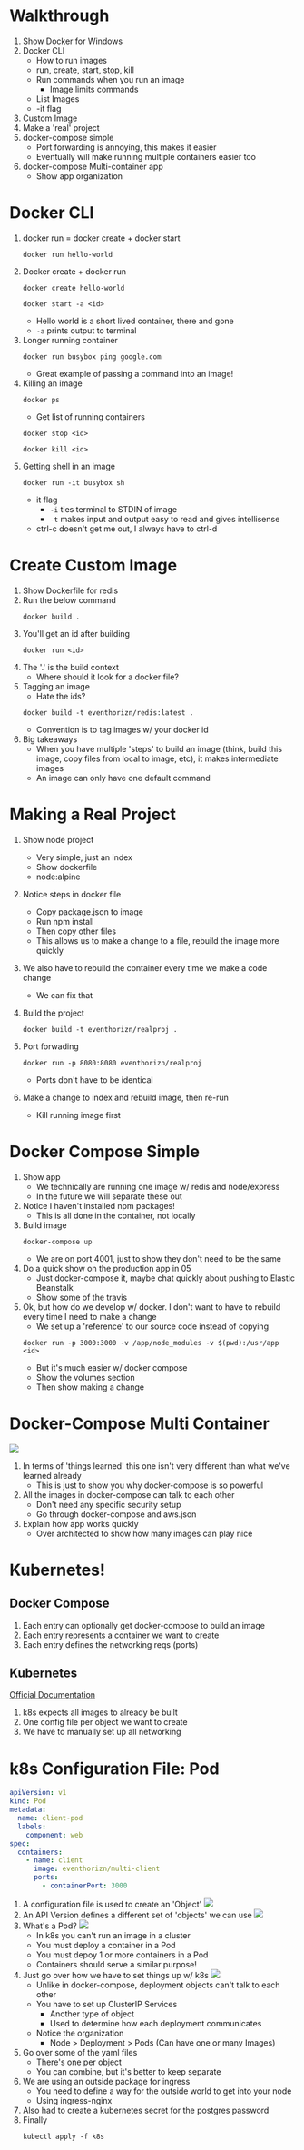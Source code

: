 # Walkthrough

1. Show Docker for Windows
1. Docker CLI
   - How to run images
   - run, create, start, stop, kill
   - Run commands when you run an image
     - Image limits commands
   - List Images
   - -it flag
1. Custom Image
1. Make a 'real' project
1. docker-compose simple
   - Port forwarding is annoying, this makes it easier
   - Eventually will make running multiple containers easier too
1. docker-compose Multi-container app
   - Show app organization

# Docker CLI

1. docker run = docker create + docker start
   ```
   docker run hello-world
   ```
1. Docker create + docker run
   ```
   docker create hello-world
   ```
   ```
   docker start -a <id>
   ```
   - Hello world is a short lived container, there and gone
   - `-a` prints output to terminal
1. Longer running container
   ```
   docker run busybox ping google.com
   ```
   - Great example of passing a command into an image!
1. Killing an image
   ```
   docker ps
   ```
   - Get list of running containers
   ```
   docker stop <id>
   ```
   ```
   docker kill <id>
   ```
1. Getting shell in an image
   ```
   docker run -it busybox sh
   ```
   - it flag
     - `-i` ties terminal to STDIN of image
     - `-t` makes input and output easy to read and gives intellisense
   - ctrl-c doesn't get me out, I always have to ctrl-d

# Create Custom Image

1. Show Dockerfile for redis
1. Run the below command
   ```
   docker build .
   ```
1. You'll get an id after building
   ```
   docker run <id>
   ```
1. The '.' is the build context
   - Where should it look for a docker file?
1. Tagging an image
   - Hate the ids?
   ```
   docker build -t eventhorizn/redis:latest .
   ```
   - Convention is to tag images w/ your docker id
1. Big takeaways
   - When you have multiple 'steps' to build an image (think, build this image, copy files from local to image, etc), it makes intermediate images
   - An image can only have one default command

# Making a Real Project

1. Show node project
   - Very simple, just an index
   - Show dockerfile
   - node:alpine
1. Notice steps in docker file
   - Copy package.json to image
   - Run npm install
   - Then copy other files
   - This allows us to make a change to a file, rebuild the image more quickly
1. We also have to rebuild the container every time we make a code change
   - We can fix that
1. Build the project
   ```
   docker build -t eventhorizn/realproj .
   ```
1. Port forwading

   ```
   docker run -p 8080:8080 eventhorizn/realproj
   ```

   - Ports don't have to be identical

1. Make a change to index and rebuild image, then re-run
   - Kill running image first

# Docker Compose Simple

1. Show app
   - We technically are running one image w/ redis and node/express
   - In the future we will separate these out
1. Notice I haven't installed npm packages!
   - This is all done in the container, not locally
1. Build image
   ```
   docker-compose up
   ```
   - We are on port 4001, just to show they don't need to be the same
1. Do a quick show on the production app in 05
   - Just docker-compose it, maybe chat quickly about pushing to Elastic Beanstalk
   - Show some of the travis
1. Ok, but how do we develop w/ docker. I don't want to have to rebuild every time I need to make a change
   - We set up a 'reference' to our source code instead of copying
   ```
   docker run -p 3000:3000 -v /app/node_modules -v $(pwd):/usr/app <id>
   ```
   - But it's much easier w/ docker compose
   - Show the volumes section
   - Then show making a change

# Docker-Compose Multi Container

![](images/app-arch.png)

1. In terms of 'things learned' this one isn't very different than what we've learned already
   - This is just to show you why docker-compose is so powerful
1. All the images in docker-compose can talk to each other
   - Don't need any specific security setup
   - Go through docker-compose and aws.json
1. Explain how app works quickly
   - Over architected to show how many images can play nice

# Kubernetes!

## Docker Compose

1. Each entry can optionally get docker-compose to build an image
1. Each entry represents a container we want to create
1. Each entry defines the networking reqs (ports)

## Kubernetes

[Official Documentation](https://kubernetes.io/)

1. k8s expects all images to already be built
1. One config file per object we want to create
1. We have to manually set up all networking

# k8s Configuration File: Pod

```yaml
apiVersion: v1
kind: Pod
metadata:
  name: client-pod
  labels:
    component: web
spec:
  containers:
    - name: client
      image: eventhorizn/multi-client
      ports:
        - containerPort: 3000
```

1. A configuration file is used to create an 'Object'
   ![](images/k8s-object.png)
1. An API Version defines a different set of 'objects' we can use
   ![](images/k8s-api.png)
1. What's a Pod?
   ![](images/k8s-pod.png)
   - In k8s you can't run an image in a cluster
   - You must deploy a container in a Pod
   - You must depoy 1 or more containers in a Pod
   - Containers should serve a similar purpose!
1. Just go over how we have to set things up w/ k8s
   ![](images/k8s-prod-path.png)
   - Unlike in docker-compose, deployment objects can't talk to each other
   - You have to set up ClusterIP Services
     - Another type of object
     - Used to determine how each deployment communicates
   - Notice the organization
     - Node > Deployment > Pods (Can have one or many Images)
1. Go over some of the yaml files
   - There's one per object
   - You can combine, but it's better to keep separate
1. We are using an outside package for ingress
   - You need to define a way for the outside world to get into your node
   - Using ingress-nginx
1. Also had to create a kubernetes secret for the postgres password
1. Finally
   ```
   kubectl apply -f k8s
   ```
